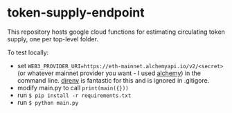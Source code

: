# token-supply-endpoint

This repository hosts google cloud functions for estimating circulating token
supply, one per top-level folder.

To test locally: 

+ set `WEB3_PROVIDER_URI=https://eth-mainnet.alchemyapi.io/v2/<secret>` (or
  whatever mainnet provider you want - I used
  [alchemy](https://www.alchemy.com/)) in the command line.
  [direnv](https://direnv.net/) is fantastic for this and is ignored in
  .gitigore.
+ modify main.py to call `print(main({}))`
+ run `$ pip install -r requirements.txt`
+ run `$ python main.py`

